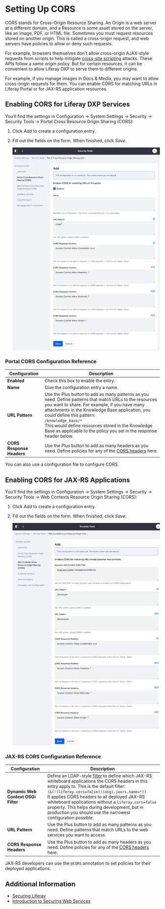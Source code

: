 # Setting Up CORS

CORS stands for Cross-Origin Resource Sharing. An Origin is a web server at a different domain, and a Resource is some asset stored on the server, like an image, PDF, or HTML file. Sometimes you must request resources stored on another origin. This is called a cross-origin request, and web servers have policies to allow or deny such requests.

For example, browsers themselves don't allow cross-origin AJAX-style requests from scripts to help mitigate [cross-site scripting](https://en.wikipedia.org/wiki/Cross-site_scripting) attacks. These APIs follow a _same origin_ policy. But for certain resources, it can be convenient to allow Liferay DXP to serve them to different origins.

For example, if you manage images in Docs & Media, you may want to allow cross-origin requests for them. You can enable CORS for matching URLs in Liferay Portal or for JAX-RS application resources.

## Enabling CORS for Liferay DXP Services

You'll find the settings in Configuration &rarr; System Settings &rarr; Security &rarr; Security Tools &rarr; Portal Cross Resource Origin Sharing (CORS):

1. Click _Add_ to create a configuration entry.
1. Fill out the fields on the form. When finished, click _Save_.

    ![Figure 1: The CORS system settings provide a way to configure CORS headers for Liferay services.](./setting-up-cors/images/01.png)

### Portal CORS Configuration Reference

| Configuration             | Description                                                                                                                                                                                                                                                                                                                                                                                       |
| ------------------------- | ------------------------------------------------------------------------------------------------------------------------------------------------------------------------------------------------------------------------------------------------------------------------------------------------------------------------------------------------------------------------------------------------- |
| **Enabled**               | Check this box to enable the entry.                                                                                                                                                                                                                                                                                                                                                               |
| **Name**                  | Give the configuration entry a name.                                                                                                                                                                                                                                                                                                                                                              |
| **URL Pattern**           | Use the Plus button to add as many patterns as you need. Define patterns that match URLs to the resources you want to share. For example, if you have many attachments in the Knowledge Base application, you could define this pattern: <br> `/knowledge_base/*` <br> This would define resources stored in the Knowledge Base as applicable to the policy you set in the response header below. |
| **CORS Response Headers** | Use the Plus button to add as many headers as you need. Define policies for any of the [CORS headers](https://developer.mozilla.org/en-US/docs/Web/HTTP/Headers#CORS) here.                                                                                                                                                                                                                       |

You can also use a configuration file <!-- future link required --> to configure CORS.

## Enabling CORS for JAX-RS Applications

You'll find the settings in Configuration &rarr; System Settings &rarr; Security &rarr; Security Tools &rarr; Web Contexts Resource Origin Sharing (CORS):

1. Click _Add_ to create a configuration entry.
1. Fill out the fields on the form. When finished, click _Save_.

    ![Figure 2: There's a separate system settings category for CORS web contexts.](./setting-up-cors/images/02.png)

### JAX-RS CORS Configuration Reference

| Configuration                       | Description                                                                                                                                                                                                                                                                                                                                                                                                                                                                                                    |
| ----------------------------------- | -------------------------------------------------------------------------------------------------------------------------------------------------------------------------------------------------------------------------------------------------------------------------------------------------------------------------------------------------------------------------------------------------------------------------------------------------------------------------------------------------------------- |
| **Dynamic Web Context OSGi Filter** | Define an LDAP-style [filter](https://osgi.org/specification/osgi.cmpn/7.0.0/service.http.whiteboard.html) to define which JAX-RS whiteboard applications the CORS headers in this entry apply to. This is the default filter: <br> `(&(!(liferay.cors=false))(osgi.jaxrs.name=*))` <br> It applies CORS headers to all deployed JAX-RS whiteboard applications without a `liferay.cors=false` property. This helps during development, but in production you should use the narrowest configuration possible. |
| **URL Pattern**                     | Use the Plus button to add as many patterns as you need. Define patterns that match URLs to the web services you want to access.                                                                                                                                                                                                                                                                                                                                                                               |
| **CORS Response Headers**           | Use the Plus button to add as many headers as you need. Define policies for any of the [CORS headers](https://developer.mozilla.org/en-US/docs/Web/HTTP/Headers#CORS) here.                                                                                                                                                                                                                                                                                                                                    |

JAX-RS<!-- future link required --> developers can use the `@CORS` annotation to set policies for their deployed applications.

## Additional Information

-   [Securing Liferay](../introduction-to-securing-liferay.md)
-   [Introduction to Securing Web Services](./introduction-to-securing-web-services.md)
